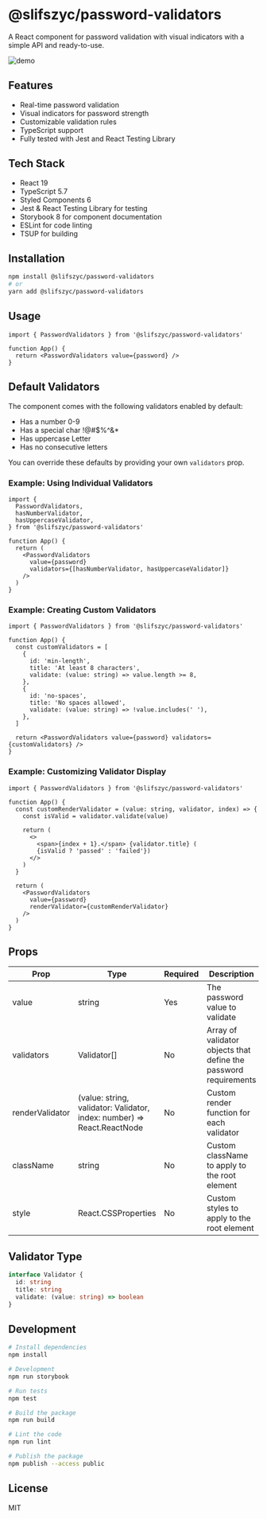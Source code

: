 # @slifszyc/password-validators

A React component for password validation with visual indicators with a simple API and ready-to-use.

![demo](https://github.com/user-attachments/assets/f292b646-3974-49c1-955e-0eb7cbdc77f8)

## Features

- Real-time password validation
- Visual indicators for password strength
- Customizable validation rules
- TypeScript support
- Fully tested with Jest and React Testing Library

## Tech Stack

- React 19
- TypeScript 5.7
- Styled Components 6
- Jest & React Testing Library for testing
- Storybook 8 for component documentation
- ESLint for code linting
- TSUP for building

## Installation

```bash
npm install @slifszyc/password-validators
# or
yarn add @slifszyc/password-validators
```

## Usage

```tsx
import { PasswordValidators } from '@slifszyc/password-validators'

function App() {
  return <PasswordValidators value={password} />
}
```

## Default Validators

The component comes with the following validators enabled by default:

- Has a number 0-9
- Has a special char !@#$%^&\*
- Has uppercase Letter
- Has no consecutive letters

You can override these defaults by providing your own `validators` prop.

### Example: Using Individual Validators

```tsx
import {
  PasswordValidators,
  hasNumberValidator,
  hasUppercaseValidator,
} from '@slifszyc/password-validators'

function App() {
  return (
    <PasswordValidators
      value={password}
      validators={[hasNumberValidator, hasUppercaseValidator]}
    />
  )
}
```

### Example: Creating Custom Validators

```tsx
import { PasswordValidators } from '@slifszyc/password-validators'

function App() {
  const customValidators = [
    {
      id: 'min-length',
      title: 'At least 8 characters',
      validate: (value: string) => value.length >= 8,
    },
    {
      id: 'no-spaces',
      title: 'No spaces allowed',
      validate: (value: string) => !value.includes(' '),
    },
  ]

  return <PasswordValidators value={password} validators={customValidators} />
}
```

### Example: Customizing Validator Display

```tsx
import { PasswordValidators } from '@slifszyc/password-validators'

function App() {
  const customRenderValidator = (value: string, validator, index) => {
    const isValid = validator.validate(value)

    return (
      <>
        <span>{index + 1}.</span> {validator.title} (
        {isValid ? 'passed' : 'failed'})
      </>
    )
  }

  return (
    <PasswordValidators
      value={password}
      renderValidator={customRenderValidator}
    />
  )
}
```

## Props

| Prop            | Type                                                                    | Required | Description                                                      |
| --------------- | ----------------------------------------------------------------------- | -------- | ---------------------------------------------------------------- |
| value           | string                                                                  | Yes      | The password value to validate                                   |
| validators      | Validator[]                                                             | No       | Array of validator objects that define the password requirements |
| renderValidator | (value: string, validator: Validator, index: number) => React.ReactNode | No       | Custom render function for each validator                        |
| className       | string                                                                  | No       | Custom className to apply to the root element                    |
| style           | React.CSSProperties                                                     | No       | Custom styles to apply to the root element                       |

## Validator Type

```typescript
interface Validator {
  id: string
  title: string
  validate: (value: string) => boolean
}
```

## Development

```bash
# Install dependencies
npm install

# Development
npm run storybook

# Run tests
npm test

# Build the package
npm run build

# Lint the code
npm run lint

# Publish the package
npm publish --access public
```

## License

MIT

